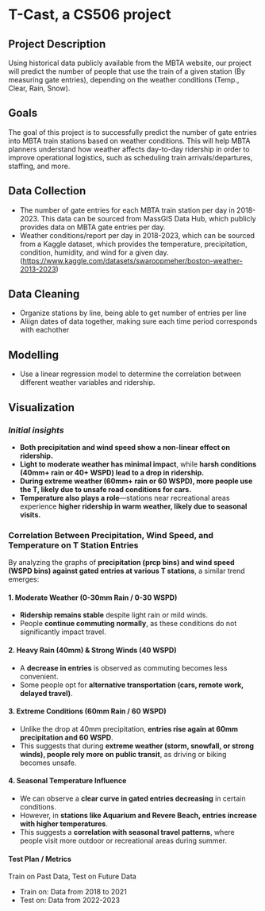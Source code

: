 # T-Cast, a CS506 project

## Project Description

Using historical data publicly available from the MBTA website, our project will predict the number of people that use the train of a given station (By measuring gate entries), depending on the weather conditions (Temp., Clear, Rain, Snow).

## Goals

The goal of this project is to successfully predict the number of gate entries into MBTA train stations based on weather conditions. This will help MBTA planners understand how weather affects day-to-day ridership in order to improve operational logistics, such as scheduling train arrivals/departures, staffing, and more.

## Data Collection

- The number of gate entries for each MBTA train station per day in 2018-2023. This data can be sourced from MassGIS Data Hub, which publicly provides data on MBTA gate entries per day.
- Weather conditions/report per day in 2018-2023, which can be sourced from a Kaggle dataset, which provides the temperature, precipitation, condition, humidity, and wind for a given day. (https://www.kaggle.com/datasets/swaroopmeher/boston-weather-2013-2023)

## Data Cleaning

- Organize stations by line, being able to get number of entries per line
- Aliign dates of data together, making sure each time period corresponds with eachother

## Modelling

- Use a linear regression model to determine the correlation between different weather variables and ridership.

## Visualization

### _Initial insights_

- **Both precipitation and wind speed show a non-linear effect on ridership.**
- **Light to moderate weather has minimal impact**, while **harsh conditions (40mm+ rain or 40+ WSPD) lead to a drop in ridership.**
- **During extreme weather (60mm+ rain or 60 WSPD), more people use the T, likely due to unsafe road conditions for cars.**
- **Temperature also plays a role**—stations near recreational areas experience **higher ridership in warm weather, likely due to seasonal visits.**

### **Correlation Between Precipitation, Wind Speed, and Temperature on T Station Entries**

By analyzing the graphs of **precipitation (prcp bins) and wind speed (WSPD bins) against gated entries at various T stations**, a similar trend emerges:

#### **1. Moderate Weather (0-30mm Rain / 0-30 WSPD)**

- **Ridership remains stable** despite light rain or mild winds.
- People **continue commuting normally**, as these conditions do not significantly impact travel.

#### **2. Heavy Rain (40mm) & Strong Winds (40 WSPD)**

- A **decrease in entries** is observed as commuting becomes less convenient.
- Some people opt for **alternative transportation (cars, remote work, delayed travel)**.

#### **3. Extreme Conditions (60mm Rain / 60 WSPD)**

- Unlike the drop at 40mm precipitation, **entries rise again at 60mm precipitation and 60 WSPD**.
- This suggests that during **extreme weather (storm, snowfall, or strong winds), people rely more on public transit**, as driving or biking becomes unsafe.

#### **4. Seasonal Temperature Influence**

- We can observe a **clear curve in gated entries decreasing** in certain conditions.
- However, in **stations like Aquarium and Revere Beach, entries increase with higher temperatures**.
- This suggests a **correlation with seasonal travel patterns**, where people visit more outdoor or recreational areas during summer.

#### Test Plan / Metrics

Train on Past Data, Test on Future Data

- Train on: Data from 2018 to 2021
- Test on: Data from 2022-2023
